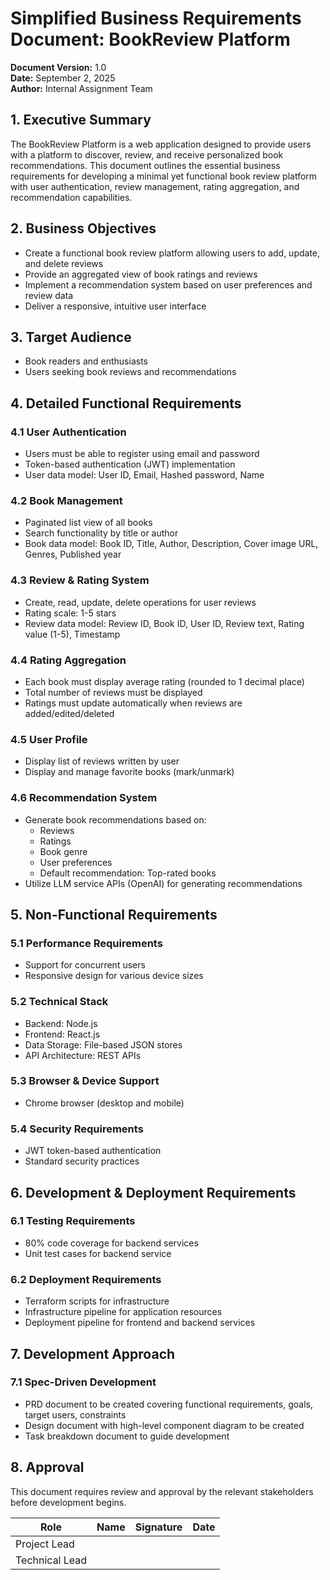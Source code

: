 # Simplified Business Requirements Document: BookReview Platform

**Document Version:** 1.0  
**Date:** September 2, 2025  
**Author:** Internal Assignment Team  

## 1. Executive Summary

The BookReview Platform is a web application designed to provide users with a platform to discover, review, and receive personalized book recommendations. This document outlines the essential business requirements for developing a minimal yet functional book review platform with user authentication, review management, rating aggregation, and recommendation capabilities.

## 2. Business Objectives

- Create a functional book review platform allowing users to add, update, and delete reviews
- Provide an aggregated view of book ratings and reviews
- Implement a recommendation system based on user preferences and review data
- Deliver a responsive, intuitive user interface

## 3. Target Audience

- Book readers and enthusiasts
- Users seeking book reviews and recommendations

## 4. Detailed Functional Requirements

### 4.1 User Authentication

- Users must be able to register using email and password
- Token-based authentication (JWT) implementation
- User data model: User ID, Email, Hashed password, Name

### 4.2 Book Management

- Paginated list view of all books
- Search functionality by title or author
- Book data model: Book ID, Title, Author, Description, Cover image URL, Genres, Published year

### 4.3 Review & Rating System

- Create, read, update, delete operations for user reviews
- Rating scale: 1-5 stars
- Review data model: Review ID, Book ID, User ID, Review text, Rating value (1-5), Timestamp

### 4.4 Rating Aggregation

- Each book must display average rating (rounded to 1 decimal place)
- Total number of reviews must be displayed
- Ratings must update automatically when reviews are added/edited/deleted

### 4.5 User Profile

- Display list of reviews written by user
- Display and manage favorite books (mark/unmark)

### 4.6 Recommendation System

- Generate book recommendations based on:
  - Reviews
  - Ratings
  - Book genre
  - User preferences
  - Default recommendation: Top-rated books
- Utilize LLM service APIs (OpenAI) for generating recommendations

## 5. Non-Functional Requirements

### 5.1 Performance Requirements
- Support for concurrent users
- Responsive design for various device sizes

### 5.2 Technical Stack
- Backend: Node.js
- Frontend: React.js
- Data Storage: File-based JSON stores
- API Architecture: REST APIs

### 5.3 Browser & Device Support
- Chrome browser (desktop and mobile)

### 5.4 Security Requirements
- JWT token-based authentication
- Standard security practices

## 6. Development & Deployment Requirements

### 6.1 Testing Requirements
- 80% code coverage for backend services
- Unit test cases for backend service

### 6.2 Deployment Requirements
- Terraform scripts for infrastructure
- Infrastructure pipeline for application resources
- Deployment pipeline for frontend and backend services

## 7. Development Approach

### 7.1 Spec-Driven Development
- PRD document to be created covering functional requirements, goals, target users, constraints
- Design document with high-level component diagram to be created
- Task breakdown document to guide development

## 8. Approval

This document requires review and approval by the relevant stakeholders before development begins.

| Role | Name | Signature | Date |
|------|------|-----------|------|
| Project Lead |  |  |  |
| Technical Lead |  |  |  |
